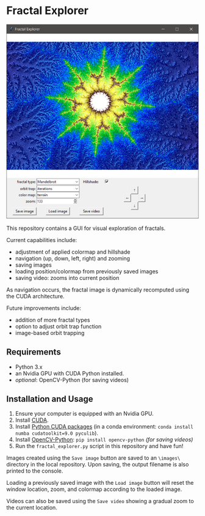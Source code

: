 # Fractal Explorer

![](example.png)

This repository contains a GUI for visual exploration of fractals.

Current capabilities include:

- adjustment of applied colormap and hillshade
- navigation (up, down, left, right) and zooming
- saving images
- loading position/colormap from previously saved images
- saving video: zooms into current position

As navigation occurs, the fractal image is dynamically recomputed using the CUDA architecture.

Future improvements include:

- addition of more fractal types
- option to adjust orbit trap function
- image-based orbit trapping

## Requirements

- Python 3.x
- an Nvidia GPU with CUDA Python installed. 
- *optional*: OpenCV-Python (for saving videos)

## Installation and Usage
1. Ensure your computer is equipped with an Nvidia GPU.
2. Install [CUDA](https://developer.nvidia.com/cuda-toolkit).
3. Install [Python CUDA packages](https://developer.nvidia.com/how-to-cuda-python) (in a conda environment: `conda install numba cudatoolkit=9.0 pyculib`).
4. Install [OpenCV-Python](https://pypi.org/project/opencv-python/): `pip install opencv-python`  *(for saving videos)*
5. Run the `fractal_explorer.py` script in this repository and have fun!

Images created using the `Save image` button are saved to an `\images\` directory in the local repository. Upon saving, the output filename is also printed to the console. 

Loading a previously saved image with the `Load image` button will reset the window location, zoom, and colormap according to the loaded image.

Videos can also be saved using the `Save video` showing a gradual zoom to the current location.
